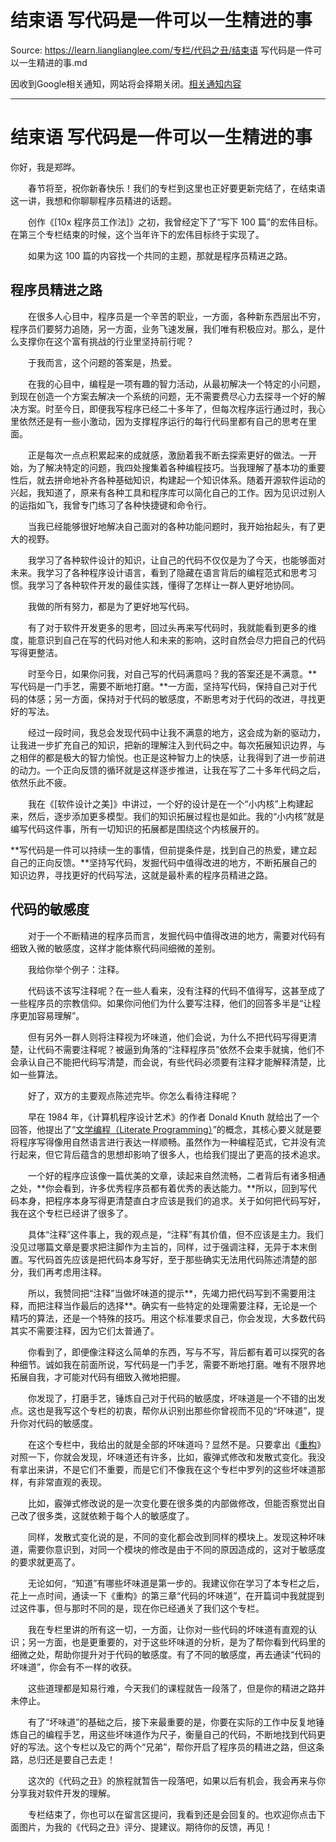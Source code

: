 # 结束语 写代码是一件可以一生精进的事 

Source: https://learn.lianglianglee.com/专栏/代码之丑/结束语 写代码是一件可以一生精进的事.md

因收到Google相关通知，网站将会择期关闭。[相关通知内容](https://lumendatabase.org/notices/44265620)

---

# 结束语 写代码是一件可以一生精进的事

你好，我是郑晔。

　　春节将至，祝你新春快乐！我们的专栏到这里也正好要更新完结了，在结束语这一讲，我想和你聊聊程序员精进的话题。

　　创作《[10x 程序员工作法]》之初，我曾经定下了“写下 100 篇”的宏伟目标。在第三个专栏结束的时候，这个当年许下的宏伟目标终于实现了。

　　如果为这 100 篇的内容找一个共同的主题，那就是程序员精进之路。

## 程序员精进之路

　　在很多人心目中，程序员是一个辛苦的职业，一方面，各种新东西层出不穷，程序员们要努力追随，另一方面，业务飞速发展，我们唯有积极应对。那么，是什么支撑你在这个富有挑战的行业里坚持前行呢？

　　于我而言，这个问题的答案是，热爱。

　　在我的心目中，编程是一项有趣的智力活动，从最初解决一个特定的小问题，到现在创造一个方案去解决一个系统的问题，无不需要费尽心力去探寻一个好的解决方案。时至今日，即便我写程序已经二十多年了，但每次程序运行通过时，我心里依然还是有一些小激动，因为支撑程序运行的每行代码里都有自己的思考在里面。

　　正是每次一点点积累起来的成就感，激励着我不断去探索更好的做法。一开始，为了解决特定的问题，我四处搜集着各种编程技巧。当我理解了基本功的重要性后，就去拼命地补齐各种基础知识，构建起一个知识体系。随着开源软件运动的兴起，我知道了，原来有各种工具和程序库可以简化自己的工作。因为见识过别人的运指如飞，我曾专门练习了各种快捷键和命令行。

　　当我已经能够很好地解决自己面对的各种功能问题时，我开始抬起头，有了更大的视野。

　　我学习了各种软件设计的知识，让自己的代码不仅仅是为了今天，也能够面对未来。我学习了各种程序设计语言，看到了隐藏在语言背后的编程范式和思考习惯。我学习了各种软件开发的最佳实践，懂得了怎样让一群人更好地协同。

　　我做的所有努力，都是为了更好地写代码。

　　有了对于软件开发更多的思考，回过头再来写代码时，我就能看到更多的维度，能意识到自己在写的代码对他人和未来的影响，这时自然会尽力把自己的代码写得更整洁。

　　时至今日，如果你问我，对自己写的代码满意吗？我的答案还是不满意。**写代码是一门手艺，需要不断地打磨。**一方面，坚持写代码，保持自己对于代码的体感；另一方面，保持对于代码的敏感度，不断思考对于代码的改进，寻找更好的写法。

　　经过一段时间，我总会发现代码中让我不满意的地方，这会成为新的驱动力，让我进一步扩充自己的知识，把新的理解注入到代码之中。每次拓展知识边界，与之相伴的都是极大的智力愉悦。也正是这种智力上的快感，让我得到了进一步前进的动力。一个正向反馈的循环就是这样逐步推进，让我在写了二十多年代码之后，依然乐此不疲。

　　我在《[软件设计之美]》中讲过，一个好的设计是在一个“小内核”上构建起来，然后，逐步添加更多模型。我们的知识拓展过程也是如此。我的“小内核”就是编写代码这件事，所有一切知识的拓展都是围绕这个内核展开的。

**写代码是一件可以持续一生的事情，但前提条件是，找到自己的热爱，建立起自己的正向反馈。**坚持写代码，发掘代码中值得改进的地方，不断拓展自己的知识边界，寻找更好的代码写法，这就是最朴素的程序员精进之路。

## 代码的敏感度

　　对于一个不断精进的程序员而言，发掘代码中值得改进的地方，需要对代码有细致入微的敏感度，这样才能体察代码间细微的差别。

　　我给你举个例子：注释。

　　代码该不该写注释呢？在一些人看来，没有注释的代码不值得写，这甚至成了一些程序员的宗教信仰。如果你问他们为什么要写注释，他们的回答多半是“让程序更加容易理解”。

　　但有另外一群人则将注释视为坏味道，他们会说，为什么不把代码写得更清楚，让代码不需要注释呢？被逼到角落的“注释程序员”依然不会束手就擒，他们不会承认自己不能把代码写清楚，而会说，有些代码必须要有注释才能解释清楚，比如一些算法。

　　好了，双方的主要观点陈述完毕。你怎么看待注释呢？

　　早在 1984 年，《计算机程序设计艺术》的作者 Donald Knuth 就给出了一个回答，他提出了“[文学编程（Literate Programming）](https://en.wikipedia.org/wiki/Literate_programming)”的概念，其核心要义就是要将程序写得像用自然语言进行表达一样顺畅。虽然作为一种编程范式，它并没有流行起来，但它背后蕴含的思想却影响了很多人，也给我们提出了更高的技术追求。

　　一个好的程序应该像一篇优美的文章，读起来自然流畅，二者背后有诸多相通之处，**你会看到，许多优秀程序员都有着优秀的表达能力。**所以，回到写代码本身，把程序本身写得更清楚直白才应该是我们的追求。关于如何把代码写好，我在这个专栏已经讲了很多了。

　　具体“注释”这件事上，我的观点是，“注释”有其价值，但不应该是主力。我们没见过哪篇文章是要求把注脚作为主旨的，同样，过于强调注释，无异于本末倒置。写代码首先应该是把代码本身写好，至于那些确实无法用代码陈述清楚的部分，我们再考虑用注释。

　　所以，我赞同把“注释”当做坏味道的提示**，先竭力把代码写到不需要用注释，而把注释当作最后的选择**。确实有一些特定的处理需要注释，无论是一个精巧的算法，还是一个特殊的技巧。用这个标准要求自己，你会发现，大多数代码其实不需要注释，因为它们太普通了。

　　你看到了，即便像注释这么简单的东西，写与不写，背后都有着可以探究的各种细节。诚如我在前面所说，写代码是一门手艺，需要不断地打磨。唯有不限界地拓展自我，才可能对代码有细致入微地把握。

　　你发现了，打磨手艺，锤炼自己对于代码的敏感度，坏味道是一个不错的出发点。这也是我写这个专栏的初衷，帮你从识别出那些你曾视而不见的“坏味道”，提升你对代码的敏感度。

　　在这个专栏中，我给出的就是全部的坏味道吗？显然不是。只要拿出《[重构](https://book.douban.com/subject/30468597/)》对照一下，你就会发现，坏味道还有许多，比如，霰弹式修改和发散式变化。我没有拿出来讲，不是它们不重要，而是它们不像我在这个专栏中罗列的这些坏味道那样，有非常直观的表现。

　　比如，霰弹式修改说的是一次变化要在很多类的内部做修改，但能否察觉出自己改了很多类，这就依赖于每个人的敏感度了。

　　同样，发散式变化说的是，不同的变化都会改到同样的模块上。发现这种坏味道，需要你意识到，对同一个模块的修改是由于不同的原因造成的，这对于敏感度的要求就更高了。

　　无论如何，“知道”有哪些坏味道是第一步的。我建议你在学习了本专栏之后，花上一点时间，通读一下《重构》的第三章“代码的坏味道”，在开篇词中我就提到过这件事，但与那时不同的是，现在你已经通关了我们这个专栏。

　　我在专栏里讲的所有这一切，一方面，让你对一些代码的坏味道有直观的认识；另一方面，也是更重要的，对于这些坏味道的分析，是为了帮你看到代码里的细微之处，帮助你提升对于代码的敏感度。有了不同的敏感度，再去通读“代码的坏味道”，你会有不一样的收获。

　　这些道理都是知易行难，今天我们的课程就告一段落了，但是你的精进之路并未停止。

　　有了“坏味道”的基础之后，接下来最重要的是，你要在实际的工作中反复地锤炼自己的编程手艺，用这些坏味道作为尺子，衡量自己的代码，不断地找到代码更好的写法。这个专栏以及它的两个“兄弟”，帮你开启了程序员的精进之路，但这条路，总归还是要自己去走！

　　这次的《代码之丑》的旅程就暂告一段落吧，如果以后有机会，我会再来与你分享我对软件开发的理解。

　　专栏结束了，你也可以在留言区提问，我看到还是会回复的。也欢迎你点击下面图片，为我的《代码之丑》评分、提建议。期待你的反馈，再见！